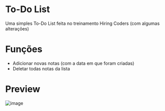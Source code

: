 # To-Do List
Uma simples To-Do List feita no treinamento Hiring Coders (com algumas alterações)

# Funções
- Adicionar novas notas (com a data em que foram criadas)
- Deletar todas notas da lista

# Preview
![image](https://user-images.githubusercontent.com/55641441/125147612-d2ef1480-e102-11eb-8c53-bdbb9d3933ac.png)
